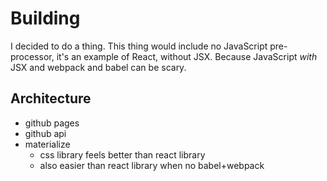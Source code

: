 # Building

I decided to do a thing. This thing would include no JavaScript pre-processor, it's an example of React, without JSX. Because JavaScript _with_ JSX and webpack and babel can be scary.

## Architecture

- github pages
- github api
- materialize
  - css library feels better than react library
  - also easier than react library when no babel+webpack
